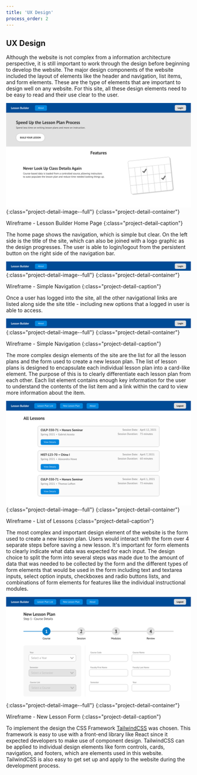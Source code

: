 ```yaml
---
title: 'UX Design'
process_order: 2
---
```


## UX Design

Although the website is not complex from a information architecture perspective, it is still important to work through the design before beginning to develop the website. The major design components of the website included the layout of elements like the header and navigation, list items, and form elements. These are the type of elements that are important to design well on any website. For this site, all these design elements need to be easy to read and their use clear to the user.

![Wireframe - Lesson Builder Home Page](../../assets/img/project/lesson-builder-wireframe-home.png){:class="project-detail-image--full"}
{:class="project-detail-container"}

Wireframe - Lesson Builder Home Page
{:class="project-detail-caption"}

The home page shows the navigation, which is simple but clear. On the left side is the title of the site, which can also be joined with a logo graphic as the design progresses. The user is able to login/logout from the persistent button on the right side of the navigation bar.

![Wireframe - Simple Navigation](../../assets/img/project/lesson-builder-wireframe-simple-navigation.png){:class="project-detail-image--full"}
{:class="project-detail-container"}

Wireframe - Simple Navigation
{:class="project-detail-caption"}

Once a user has logged into the site, all the other navigational links are listed along side the site title - including new options that a logged in user is able to access.

![Wireframe - Simple Navigation](../../assets/img/project/lesson-builder-wireframe-simple-navigation.png){:class="project-detail-image--full"}
{:class="project-detail-container"}

Wireframe - Simple Navigation
{:class="project-detail-caption"}

The more complex design elements of the site are the list for all the lesson plans and the form used to create a new lesson plan. The list of lesson plans is designed to encapsulate each individual lesson plan into a card-like element. The purpose of this is to clearly differentiate each lesson plan from each other. Each list element contains enough key information for the user to understand the contents of the list item and a link within the card to view more information about the item.

![Wireframe - List of Lessons](../../assets/img/project/lesson-builder-wireframe-list.png){:class="project-detail-image--full"}
{:class="project-detail-container"}

Wireframe - List of Lessons
{:class="project-detail-caption"}

The most complex and important design element of the website is the form used to create a new lesson plan. Users would interact with the form over 4 separate steps before saving a new lesson. It's important for form elements to clearly indicate what data was expected for each input. The design choice to split the form into several steps was made due to the amount of data that was needed to be collected by the form and the different types of form elements that would be used in the form including text and textarea inputs, select option inputs, checkboxes and radio buttons lists, and combinations of form elements for features like the individual instructional modules.

![Wireframe - New Lesson Form](../../assets/img/project/lesson-builder-wireframe-new-lesson.png){:class="project-detail-image--full"}
{:class="project-detail-container"}

Wireframe - New Lesson Form
{:class="project-detail-caption"}

To implement the design the CSS Framework [TailwindCSS](https://tailwindcss.com/) was chosen. This framework is easy to use with a front-end library like React since it expected developers to make use of component design. TailwindCSS can be applied to individual design elements like form controls, cards, navigation, and footers, which are elements used in this website. TailwindCSS is also easy to get set up and apply to the website during the development process.
